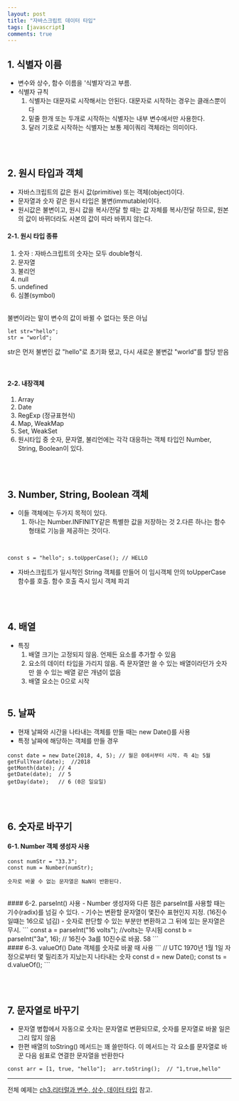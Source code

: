 ```yaml
---
layout: post
title: "자바스크립트 데이터 타입"
tags: [javascript]
comments: true
---
```


## 1. 식별자 이름
- 변수와 상수, 함수 이름을 '식별자'라고 부름.
- 식별자 규칙
  1. 식별자는 대문자로 시작해서는 안된다. 대문자로 시작하는 경우는 클래스뿐이다
  2. 밑줄 한개 또는 두개로 시작하는 식별자는 내부 변수에서만 사용한다.
  3. 달러 기호로 시작하는 식별자는 보통 제이쿼리 객체라는 의미이다.

<br/><br/>
## 2. 원시 타입과 객체
- 자바스크립트의 값은 원시 값(primitive) 또는 객체(object)이다.
- 문자열과 숫자 같은 원시 타입은 불변(immutable)이다.
- 원시값은 불변이고, 원시 값을 복사/전달 할 때는 값 자체를 복사/전달 하므로, 원본의 값이 바뀌더라도 사본의 값이 따라 바뀌지 않는다.

#### 2-1. 원시 타입 종류
  1. 숫자 : 자바스크립트의 숫자는 모두 double형식.
  2. 문자열
  3. 불리언
  4. null
  5. undefined
  6. 심볼(symbol)

<br>
불변이라는 말이 변수의 값이 바뀔 수 없다는 뜻은 아님  

```  
let str="hello";
str = "world";
```  

str은 먼저 불변인 값 "hello"로 초기화 됐고, 다시 새로운 불변값 "world"를 할당 받음

<br>

#### 2-2. 내장객체
  1. Array
  2. Date
  3. RegExp (정규표현식)
  4. Map, WeakMap
  5. Set, WeakSet 
  6. 원시타입 중 숫자, 문자열, 불리언에는 각각 대응하는 객체 타입인 Number, String, Boolean이 있다.

<br/><br/>

## 3. Number, String, Boolean 객체
- 이들 객체에는 두가지 목적이 있다.
  1. 하나는 Number.INFINITY같은 특별한 값을 저장하는 것
  2.다른 하나는 함수 형태로 기능을 제공하는 것이다.
<br>

```
const s = "hello"; s.toUpperCase(); // HELLO
```

- 자바스크립트가 일시적인 String 객체를 만들어 이 임시객체 안의 toUpperCase 함수를 호출. 함수 호출 즉시 임시 객체 파괴

<br/><br/>


## 4. 배열
- 특징
  1. 배열 크기는 고정되지 않음. 언제든 요소를 추가할 수 있음
  2. 요소의 데이터 타입을 가리지 않음. 즉 문자열만 쓸 수 있는 배열이라던가 숫자만 쓸 수 있는 배열 같은 개념이 없음
  3. 배열 요소는 0으로 시작
<br/><br/>


## 5. 날짜
- 현재 날짜와 시간을 나타내는 객체를 만들 때는 new Date()를 사용
- 특정 날짜에 해당하는 객체를 만들 경우

```
const date = new Date(2018, 4, 5); // 월은 0에서부터 시작. 즉 4는 5월
getFullYear(date);  //2018
getMonth(date); // 4
getDate(date);  // 5
getDay(date);   // 6 (0은 일요일)
```
<br/><br/>


## 6. 숫자로 바꾸기
#### 6-1. Number 객체 생성자 사용
```
const numStr = "33.3";
const num = Number(numStr);

숫자로 바꿀 수 없는 문자열은 NaN이 반환된다.
```

<br/>
#### 6-2. parseInt() 사용
  - Number 생성자와 다른 점은 parseInt를 사용할 때는 기수(radix)를 넘길 수 있다.
  - 기수는 변환할 문자열이 몇진수 표현인지 지정. (16진수 일떄는 16으로 넘김)
  - 숫자로 판단할 수 있는 부분만 변환하고 그 뒤에 있는 문자열은 무시.
```
const a = parseInt("16 volts"); //volts는 무시됨
const b = parseInt("3a", 16); // 16진수 3a를 10진수로 바꿈. 58
```

<br>
#### 6-3. valueOf()
Date 객체를 숫자로 바꿀 때 사용
```
// UTC 1970년 1월 1일 자정으로부터 몇 밀리초가 지났는지 나타내는 숫자
const d = new Date(); const ts = d.valueOf();
```

<br/><br/>


## 7. 문자열로 바꾸기
- 문자열 병합에서 자동으로 숫자는 문자열로 변환되므로, 숫자를 문자열로 바꿀 일은 그리 많지 않음
- 한편 배열의 toString() 메서드는 꽤 쓸만하다. 이 메서드는 각 요소를 문자열로 바꾼 다음 쉼표로 연결한 문자열을 반환한다
```
const arr = [1, true, "hello"];  arr.toString();  // "1,true,hello"
```

---
전체 예제는 [ch3.리터럴과 변수, 상수, 데이터 타입](https://github.com/yoojh9/learning-javascript-example/tree/master/ch3) 참고.
